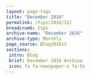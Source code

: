 ```yaml
---
layout: page-tags
title: "December 2016"
permalink: /tips/2016/12/
breadcrumb: tips
archive-name: "December 2016"
archive-type: Monthly
page_source: Blog201612
sections:
 intro: Blog
 brief: December 2016 Archive
 icon: fa fa-newspaper-o fa-5x
---
```

